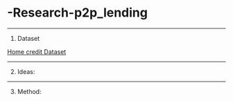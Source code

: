 # -Research-p2p_lending

-----
1. Dataset

[Home credit Dataset](https://www.kaggle.com/competitions/home-credit-default-risk/data)

-------
2. Ideas:

-------
3. Method:
